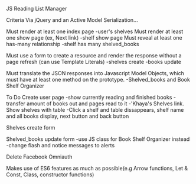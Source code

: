 JS Reading List Manager

  Criteria
Via jQuery and an Active Model Serialization...

Must render at least one index page
  -user's shelves 
Must render at least one show page (ex, Next link)
  -shelf show page
Must reveal at least one has-many relationship
  -shelf has many shelved_books

Must use a form to create a resource and render the response without a page refresh (can use Template Literals)
  -shelves create
  -books update

Must translate the JSON responses into Javascript Model Objects, which must have at least one method on the prototype.
  -Shelved_books and Book Shelf Organizer

To Do
  Create user page
    -show currently reading and finished books
    -transfer amount of books out and pages read to it
    -'Khaya's Shelves link. Show shelves with table
    -Click a shelf and table dissappears, shelf name and all books display, next button and back button

  Shelves create form

  Shelved_books update form
    -use JS class for Book Shelf Organizer instead
    -change flash and notice messages to alerts

  Delete Facebook Omniauth

  Makes use of ES6 features as much as possible(e.g Arrow functions, Let & Const, Class, constructor functions)
